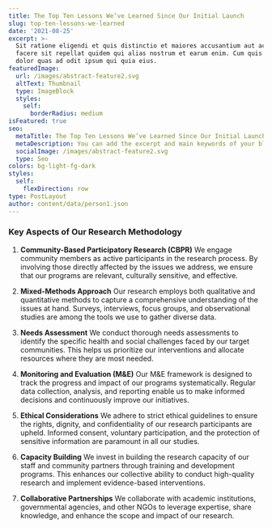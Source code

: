 ```yaml
---
title: The Top Ten Lessons We’ve Learned Since Our Initial Launch
slug: top-ten-lessons-we-learned
date: '2021-08-25'
excerpt: >-
  Sit ratione eligendi et quis distinctio et maiores accusantium aut accusamus
  facere sit repellat quidem qui alias nostrum et earum enim. Cum quis sint eos
  dolor quas ad odit ipsum qui quia eius.
featuredImage:
  url: /images/abstract-feature2.svg
  altText: Thumbnail
  type: ImageBlock
  styles:
    self:
      borderRadius: medium
isFeatured: true
seo:
  metaTitle: The Top Ten Lessons We’ve Learned Since Our Initial Launch
  metaDescription: You can add the excerpt and main keywords of your blog post here.
  socialImage: /images/abstract-feature2.svg
  type: Seo
colors: bg-light-fg-dark
styles:
  self:
    flexDirection: row
type: PostLayout
author: content/data/person1.json
---
```

### Key Aspects of Our Research Methodology

1.  **Community-Based Participatory Research (CBPR)**
    We engage community members as active participants in the research process. By involving those directly affected by the issues we address, we ensure that our programs are relevant, culturally sensitive, and effective.

2.  **Mixed-Methods Approach**
    Our research employs both qualitative and quantitative methods to capture a comprehensive understanding of the issues at hand. Surveys, interviews, focus groups, and observational studies are among the tools we use to gather diverse data.

3.  **Needs Assessment**
    We conduct thorough needs assessments to identify the specific health and social challenges faced by our target communities. This helps us prioritize our interventions and allocate resources where they are most needed.

4.  **Monitoring and Evaluation (M\&E)**
    Our M\&E framework is designed to track the progress and impact of our programs systematically. Regular data collection, analysis, and reporting enable us to make informed decisions and continuously improve our initiatives.

5.  **Ethical Considerations**
    We adhere to strict ethical guidelines to ensure the rights, dignity, and confidentiality of our research participants are upheld. Informed consent, voluntary participation, and the protection of sensitive information are paramount in all our studies.

6.  **Capacity Building**
    We invest in building the research capacity of our staff and community partners through training and development programs. This enhances our collective ability to conduct high-quality research and implement evidence-based interventions.

7.  **Collaborative Partnerships**
    We collaborate with academic institutions, governmental agencies, and other NGOs to leverage expertise, share knowledge, and enhance the scope and impact of our research.



